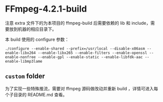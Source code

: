 # FFmpeg-4.2.1-build

注意 extra 文件下的为本项目的 ffmpeg-build 后需要依赖的 lib 和 include，需要放到机器的相应目录下。

本 build 使用的 configure 参数：

```
./configure --enable-shared --prefix=/usr/local --disable-x86asm --enable-libx264 --enable-libx265 --enable-filters --enable-openssl --enable-nonfree --enable-gpl --enable-static --enable-libfdk-aac --enable-libmp3lame
```

## `custom` folder

为了实现一些特殊推流，需要对 ffmpeg 源码做改动并重新 build ，详情可进入每个子目录的 README.md 查看。